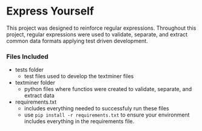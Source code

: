 # Express Yourself
This project was designed to reinforce regular expressions. Throughout this project, regular expressions were used to validate, separate, and extract common data formats applying test driven development.

### Files Included
* tests folder
    * test files used to develop the textminer files
* textminer folder
    * python files where functios were created to validate, separate, and extract data
* requirements.txt
    * includes everything needed to successfuly run these files
    * use ```pip install -r requirements.txt``` to ensure your environment includes everything in the requirements file.
